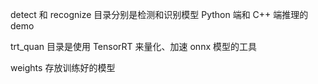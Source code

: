 detect 和 recognize 目录分别是检测和识别模型 Python 端和 C++ 端推理的 demo

trt_quan 目录是使用 TensorRT 来量化、加速 onnx 模型的工具

weights 存放训练好的模型
